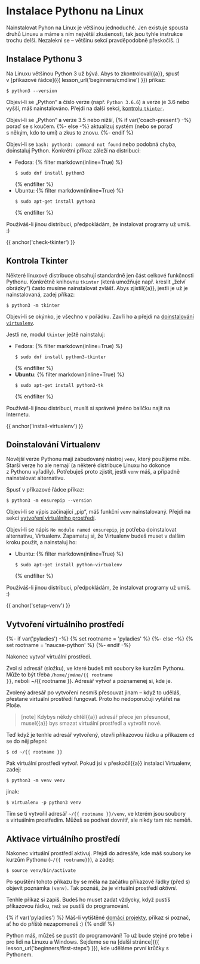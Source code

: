 # Instalace Pythonu na Linux

Nainstalovat Pyhon na Linux je většinou jednoduché.
Jen existuje spousta druhů Linuxu a máme s ním největší zkušenosti,
tak jsou tyhle instrukce trochu delší.
Nezalekni se – většinu sekcí pravděpodobně přeskočíš. :)

## Instalace Pythonu 3

Na Linuxu většinou Python 3 už bývá. Abys to zkontroloval{{a}}, spusť
v [příkazové řádce]({{ lesson_url('beginners/cmdline') }}) příkaz:

```console
$ python3 --version
```

Objeví-li se „Python“ a číslo verze (např. `Python 3.6.6`)
a verze je 3.6 nebo vyšší, máš nainstalováno.
Přejdi na další sekci, [kontrolu `tkinter`](#check-tkinter).

Objeví-li se „Python“ a verze 3.5 nebo nižší,
{% if var('coach-present') -%}
poraď se s koučem.
{%- else -%}
aktualizuj systém (nebo se poraď s někým, kdo to umí) a zkus to znovu.
{%- endif %}

Objeví-li se `bash: python3: command not found` nebo podobná chyba,
doinstaluj Python.
Konkrétní příkaz záleží na distribuci:

* Fedora:
  {% filter markdown(inline=True) %}
  ```console
  $ sudo dnf install python3
  ```
  {% endfilter %}
* Ubuntu:
  {% filter markdown(inline=True) %}
  ```console
  $ sudo apt-get install python3
  ```
  {% endfilter %}

Používáš-li jinou distribuci, předpokládám, že instalovat programy už umíš. :)


{{ anchor('check-tkinter') }}
## Kontrola Tkinter

Některé linuxové distribuce obsahují standardně jen část celkové funkčnosti
Pythonu.
Konkrétně knihovnu `tkinter` (která umožňuje např. kreslit „želví obrázky“)
často musíme nainstalovat zvlášť.
Abys zjistil{{a}}, jestli je už je nainstalovaná, zadej příkaz:

```console
$ python3 -m tkinter
```

Objeví-li se okýnko, je všechno v pořádku.
Zavři ho a přejdi na [doinstalování `virtualenv`](#install-virtualenv).

Jestli ne, modul `tkinter` ještě nainstaluj:

* Fedora:
  {% filter markdown(inline=True) %}
  ```console
  $ sudo dnf install python3-tkinter
  ```
  {% endfilter %}
* **Ubuntu**:
  {% filter markdown(inline=True) %}
  ```console
  $ sudo apt-get install python3-tk
  ```
  {% endfilter %}

Používáš-li jinou distribuci, musíš si správné jméno balíčku najít na Internetu.

{{ anchor('install-virtualenv') }}
## Doinstalování Virtualenv

Novější verze Pythonu mají zabudovaný nástroj `venv`, který použijeme níže.
Starší verze ho ale nemají (a některé distribuce Linuxu ho dokonce z Pythonu
vyřadily).
Potřebuješ proto zjistit, jestli `venv` máš, a případně nainstalovat alternativu.

Spusť v příkazové řádce příkaz:

```console
$ python3 -m ensurepip --version
```

Objeví-li se výpis začínající „pip“, máš funkční `venv` nainstalovaný.
Přejdi na sekci [vytvoření virtuálního prostředí](#setup-venv).

Objeví-li se nápis `No module named ensurepip`, je potřeba doinstalovat
alternativu, Virtualenv.
Zapamatuj si, že Virtualenv budeš muset v dalším kroku použít,
a nainstaluj ho:

<!-- na Fedoře se tohle nestává -->

* Ubuntu:
  {% filter markdown(inline=True) %}
  ```console
  $ sudo apt-get install python-virtualenv
  ```
  {% endfilter %}

Používáš-li jinou distribuci, předpokládám, že instalovat programy už umíš. :)


{{ anchor('setup-venv') }}
## Vytvoření virtuálního prostředí

<!-- Pozn. Tahle sekce je velice podobná pro Linux, Mac i Windows;
     měníš-li ji, koukni se jestli není změna potřeba i jinde. -->

{%- if var('pyladies') -%}
{% set rootname = 'pyladies' %}
{%- else -%}
{% set rootname = 'naucse-python' %}
{%- endif -%}

Nakonec vytvoř virtuální prostředí.

Zvol si adresář (složku), ve které budeš mít soubory ke kurzům Pythonu.
Může to být třeba <code>/home/<i>jméno</i>/{{ rootname }}</code>,
neboli ~/{{ rootname }}.
Adresář vytvoř a poznamenej si, kde je.

Zvolený adresář po vytvoření nesmíš přesouvat jinam – když to uděláš,
přestane virtuální prostředí fungovat.
Proto ho nedoporučuji vytářet na Ploše.

> [note]
> Kdybys někdy chtěl{{a}} adresář přece jen přesunout,
> musel{{a}} bys smazat virtuální prostředí a vytvořit nové.

Teď když je tenhle adresář vytvořený, otevři příkazovou řádku
a příkazem `cd` se do něj přepni:

```console
$ cd ~/{{ rootname }}
```

Pak virtuální prostředí vytvoř.
Pokud jsi v přeskočil{{a}} instalaci Virtualenv, zadej:

```console
$ python3 -m venv venv
```

jinak:

```console
$ virtualenv -p python3 venv
```

Tím se ti vytvořil adresář `~/{{ rootname }}/venv`,
ve kterém jsou soubory s virtuálním prostředím.
Můžeš se podívat dovnitř, ale nikdy tam nic neměň.


## Aktivace virtuálního prostředí

Nakonec virtuální prostředí aktivuj.
Přejdi do adresáře, kde máš soubory ke kurzům Pythonu (`~/{{ rootname}}`),
a zadej:

``` console
$ source venv/bin/activate
```

Po spuštění tohoto příkazu by se měla na začátku příkazové řádky
(před `$`) objevit poznámka `(venv)`.
Tak poznáš, že je virtuální prostředí *aktivní*.

Tenhle příkaz si zapiš. Budeš ho muset zadat vždycky, když pustíš příkazovou řádku,
než se pustíš do programování.

{% if var('pyladies') %}
Máš-li vytištěné <a href="http://pyladies.cz/v1/s001-install/handout/handout.pdf">domácí projekty</a>,
příkaz si poznač, ať ho do příště nezapomeneš :)
{% endif %}

Python máš, můžeš se pustit do programování!
To už bude stejné pro tebe i pro lidi na Linuxu a Windows.
Sejdeme se na [další stránce]({{ lesson_url('beginners/first-steps') }}), kde uděláme první krůčky s Pythonem.
